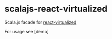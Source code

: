 # scalajs-react-virtualized

Scala.js facade for [react-virtualized](https://github.com/bvaughn/react-virtualized)

For usage see [demo]
